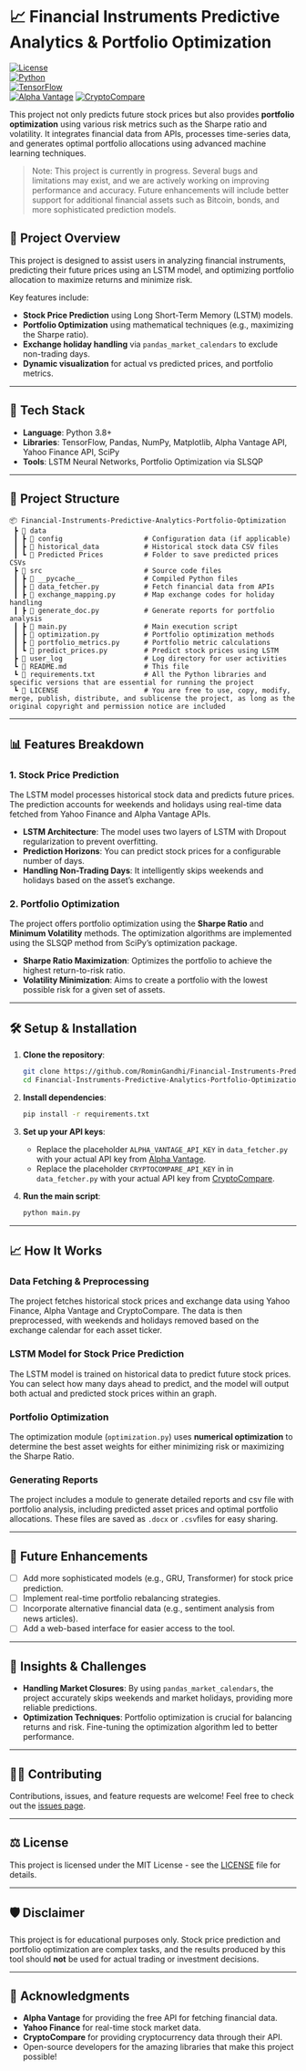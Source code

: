 
# 📈 Financial Instruments Predictive Analytics & Portfolio Optimization

[![License](https://img.shields.io/badge/License-MIT-blue.svg)](LICENSE)  
[![Python](https://img.shields.io/badge/Python-3.8%2B-blue.svg)](https://www.python.org/)  
[![TensorFlow](https://img.shields.io/badge/TensorFlow-2.14.0-orange.svg)](https://www.tensorflow.org/)  
[![Alpha Vantage](https://img.shields.io/badge/Alpha--Vantage-API-green.svg)](https://www.alphavantage.co/)
[![CryptoCompare](https://img.shields.io/badge/CryptoCompare-API-green.svg)](https://www.cryptocompare.com/)

This project not only predicts future stock prices but also provides **portfolio optimization** using various risk metrics such as the Sharpe ratio and volatility. It integrates financial data from APIs, processes time-series data, and generates optimal portfolio allocations using advanced machine learning techniques.

> Note: This project is currently in progress. Several bugs and limitations may exist, and we are actively working on improving performance and accuracy. Future enhancements will include better support for additional financial assets such as Bitcoin, bonds, and more sophisticated prediction models.

## 🎯 Project Overview

This project is designed to assist users in analyzing financial instruments, predicting their future prices using an LSTM model, and optimizing portfolio allocation to maximize returns and minimize risk. 

Key features include:
- **Stock Price Prediction** using Long Short-Term Memory (LSTM) models.
- **Portfolio Optimization** using mathematical techniques (e.g., maximizing the Sharpe ratio).
- **Exchange holiday handling** via `pandas_market_calendars` to exclude non-trading days.
- **Dynamic visualization** for actual vs predicted prices, and portfolio metrics.

---

## 🔧 Tech Stack

- **Language**: Python 3.8+
- **Libraries**: TensorFlow, Pandas, NumPy, Matplotlib, Alpha Vantage API, Yahoo Finance API, SciPy
- **Tools**: LSTM Neural Networks, Portfolio Optimization via SLSQP

---

## 🚀 Project Structure

```
📦 Financial-Instruments-Predictive-Analytics-Portfolio-Optimization
 ┣ 📂 data
 ┃ ┣ 📂 config                    # Configuration data (if applicable)
 ┃ ┣ 📂 historical_data           # Historical stock data CSV files
 ┃ ┗ 📂 Predicted Prices          # Folder to save predicted prices CSVs
 ┣ 📂 src                         # Source code files
 ┃ ┣ 📂 __pycache__               # Compiled Python files
 ┃ ┣ 📜 data_fetcher.py           # Fetch financial data from APIs
 ┃ ┣ 📜 exchange_mapping.py       # Map exchange codes for holiday handling
 ┃ ┣ 📜 generate_doc.py           # Generate reports for portfolio analysis
 ┃ ┣ 📜 main.py                   # Main execution script
 ┃ ┣ 📜 optimization.py           # Portfolio optimization methods
 ┃ ┣ 📜 portfolio_metrics.py      # Portfolio metric calculations
 ┃ ┗ 📜 predict_prices.py         # Predict stock prices using LSTM
 ┣ 📂 user_log                    # Log directory for user activities
 ┗ 📜 README.md                   # This file
 ┗ 📜 requirements.txt            # All the Python libraries and specific versions that are essential for running the project
 ┗ 📜 LICENSE                     # You are free to use, copy, modify, merge, publish, distribute, and sublicense the project, as long as the original copyright and permission notice are included
```

---

## 📊 Features Breakdown

### 1. Stock Price Prediction
The LSTM model processes historical stock data and predicts future prices. The prediction accounts for weekends and holidays using real-time data fetched from Yahoo Finance and Alpha Vantage APIs.

- **LSTM Architecture**: The model uses two layers of LSTM with Dropout regularization to prevent overfitting.
- **Prediction Horizons**: You can predict stock prices for a configurable number of days.
- **Handling Non-Trading Days**: It intelligently skips weekends and holidays based on the asset’s exchange.

### 2. Portfolio Optimization
The project offers portfolio optimization using the **Sharpe Ratio** and **Minimum Volatility** methods. The optimization algorithms are implemented using the SLSQP method from SciPy’s optimization package.

- **Sharpe Ratio Maximization**: Optimizes the portfolio to achieve the highest return-to-risk ratio.
- **Volatility Minimization**: Aims to create a portfolio with the lowest possible risk for a given set of assets.

---

## 🛠 Setup & Installation

1. **Clone the repository**:
   ```bash
   git clone https://github.com/RominGandhi/Financial-Instruments-Predictive-Analytics-Portfolio-Optimization.git
   cd Financial-Instruments-Predictive-Analytics-Portfolio-Optimization
   ```

2. **Install dependencies**:
   ```bash
   pip install -r requirements.txt
   ```

3. **Set up your API keys**:
   - Replace the placeholder `ALPHA_VANTAGE_API_KEY` in `data_fetcher.py` with your actual API key from [Alpha Vantage](https://www.alphavantage.co/support/#api-key).
   - Replace the placeholder `CRYPTOCOMPARE_API_KEY` in in `data_fetcher.py` with your actual API key from [CryptoCompare](https://min-api.cryptocompare.com/).

4. **Run the main script**:
   ```bash
   python main.py
   ```

---

## 📈 How It Works

### Data Fetching & Preprocessing
The project fetches historical stock prices and exchange data using Yahoo Finance, Alpha Vantage and CryptoCompare. The data is then preprocessed, with weekends and holidays removed based on the exchange calendar for each asset ticker.

### LSTM Model for Stock Price Prediction
The LSTM model is trained on historical data to predict future stock prices. You can select how many days ahead to predict, and the model will output both actual and predicted stock prices within an graph.

### Portfolio Optimization
The optimization module (`optimization.py`) uses **numerical optimization** to determine the best asset weights for either minimizing risk or maximizing the Sharpe Ratio.

### Generating Reports
The project includes a module to generate detailed reports and csv file with portfolio analysis, including predicted asset prices and optimal portfolio allocations. These files are saved as `.docx` or `.csv`files for easy sharing.

---

## 📝 Future Enhancements

- [ ] Add more sophisticated models (e.g., GRU, Transformer) for stock price prediction.
- [ ] Implement real-time portfolio rebalancing strategies.
- [ ] Incorporate alternative financial data (e.g., sentiment analysis from news articles).
- [ ] Add a web-based interface for easier access to the tool.

---

## 🧠 Insights & Challenges

- **Handling Market Closures**: By using `pandas_market_calendars`, the project accurately skips weekends and market holidays, providing more reliable predictions.
- **Optimization Techniques**: Portfolio optimization is crucial for balancing returns and risk. Fine-tuning the optimization algorithm led to better performance.

---

## 👨‍💻 Contributing

Contributions, issues, and feature requests are welcome! Feel free to check out the [issues page](https://github.com/RominGandhi/Financial-Instruments-Predictive-Analytics-Portfolio-Optimization/issues).

---

## ⚖️ License

This project is licensed under the MIT License - see the [LICENSE](LICENSE) file for details.

---

## 🛡️ Disclaimer

This project is for educational purposes only. Stock price prediction and portfolio optimization are complex tasks, and the results produced by this tool should **not** be used for actual trading or investment decisions.

---

## 🙌 Acknowledgments

- **Alpha Vantage** for providing the free API for fetching financial data.
- **Yahoo Finance** for real-time stock market data.
- **CryptoCompare** for providing cryptocurrency data through their API.
- Open-source developers for the amazing libraries that make this project possible!
